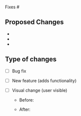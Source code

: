 Fixes #

## Proposed Changes

<!--- Either describe or list out the changes made by this pull request -->

-
-
-

## Type of changes

<!--- What types of changes does your code introduce? Put an `x` in all the boxes that apply: -->

- [ ] Bug fix
- [ ] New feature (adds functionality)
- [ ] Visual change (user visible)
  <!--- Paste link(s) or attach screenshot(s) of the visual change(s) introduced. If you share links, detail where in the page the visual differences can be seen. -->

  - Before:

  - After:
